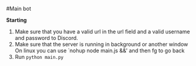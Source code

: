 #Main bot

**Starting**

1. Make sure that you have a valid url in the url field and a valid username and password to Discord.
2. Make sure that the server is running in background or another window On linux you can use `nohup node main.js &&' and then fg to go back
3. Run `python main.py`
